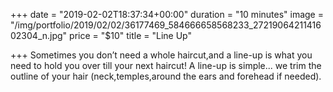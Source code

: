 +++
date = "2019-02-02T18:37:34+00:00"
duration = "10 minutes"
image = "/img/portfolio/2019/02/02/36177469_584666658568233_2721906421141602304_n.jpg"
price = "$10"
title = "Line Up"

+++
Sometimes you don’t need a whole haircut,and a line-up is what you need to hold you over till your next haircut! A line-up is simple... we trim the outline of your hair (neck,temples,around the ears and forehead if needed).
